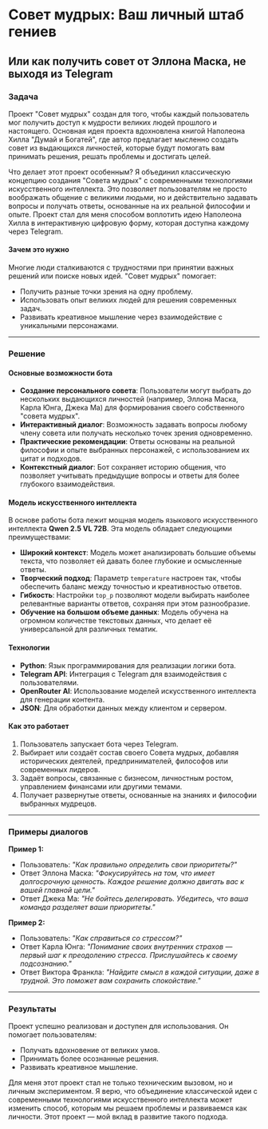 # Совет мудрых: Ваш личный штаб гениев 

## Или как получить совет от Эллона Маска, не выходя из Telegram 

### Задача
Проект "Совет мудрых" создан для того, чтобы каждый пользователь мог получить доступ к мудрости великих людей прошлого и настоящего. Основная идея проекта вдохновлена книгой Наполеона Хилла "Думай и Богатей", где автор предлагает мысленно создать совет из выдающихся личностей, которые будут помогать вам принимать решения, решать проблемы и достигать целей.

Что делает этот проект особенным? Я объединил классическую концепцию создания "Совета мудрых" с современными технологиями искусственного интеллекта. Это позволяет пользователям не просто воображать общение с великими людьми, но и действительно задавать вопросы и получать ответы, основанные на их реальной философии и опыте. Проект стал для меня способом воплотить идею Наполеона Хилла в интерактивную цифровую форму, которая доступна каждому через Telegram.

#### Зачем это нужно
Многие люди сталкиваются с трудностями при принятии важных решений или поиске новых идей. "Совет мудрых" помогает:
- Получить разные точки зрения на одну проблему.
- Использовать опыт великих людей для решения современных задач.
- Развивать креативное мышление через взаимодействие с уникальными персонажами.

---

### Решение

#### Основные возможности бота
- **Создание персонального совета**: Пользователи могут выбрать до нескольких выдающихся личностей (например, Эллона Маска, Карла Юнга, Джека Ма) для формирования своего собственного "совета мудрых".
- **Интерактивный диалог**: Возможность задавать вопросы любому члену совета или получать несколько точек зрения одновременно.
- **Практические рекомендации**: Ответы основаны на реальной философии и опыте выбранных персонажей, с использованием их цитат и подходов.
- **Контекстный диалог**: Бот сохраняет историю общения, что позволяет учитывать предыдущие вопросы и ответы для более глубокого взаимодействия.

#### Модель искусственного интеллекта
В основе работы бота лежит мощная модель языкового искусственного интеллекта **Qwen 2.5 VL 72B**. Эта модель обладает следующими преимуществами:
- **Широкий контекст**: Модель может анализировать большие объемы текста, что позволяет ей давать более глубокие и осмысленные ответы.
- **Творческий подход**: Параметр `temperature` настроен так, чтобы обеспечить баланс между точностью и креативностью ответов.
- **Гибкость**: Настройки `top_p` позволяют модели выбирать наиболее релевантные варианты ответов, сохраняя при этом разнообразие.
- **Обучение на большом объеме данных**: Модель обучена на огромном количестве текстовых данных, что делает её универсальной для различных тематик.

#### Технологии
- **Python**: Язык программирования для реализации логики бота.
- **Telegram API**: Интеграция с Telegram для взаимодействия с пользователями.
- **OpenRouter AI**: Использование моделей искусственного интеллекта для генерации контента.
- **JSON**: Для обработки данных между клиентом и сервером.

#### Как это работает
1. Пользователь запускает бота через Telegram.
2. Выбирает или создаёт состав своего Совета мудрых, добавляя исторических деятелей, предпринимателей, философов или современных лидеров.
3. Задаёт вопросы, связанные с бизнесом, личностным ростом, управлением финансами или другими темами.
4. Получает развернутые ответы, основанные на знаниях и философии выбранных мудрецов.

---

### Примеры диалогов

**Пример 1:**
- Пользователь: *"Как правильно определить свои приоритеты?"*
- Ответ Эллона Маска: *"Фокусируйтесь на том, что имеет долгосрочную ценность. Каждое решение должно двигать вас к вашей главной цели."*
- Ответ Джека Ма: *"Не бойтесь делегировать. Убедитесь, что ваша команда разделяет ваши приоритеты."*

**Пример 2:**
- Пользователь: *"Как справиться со стрессом?"*
- Ответ Карла Юнга: *"Понимание своих внутренних страхов — первый шаг к преодолению стресса. Прислушайтесь к своему подсознанию."*
- Ответ Виктора Франкла: *"Найдите смысл в каждой ситуации, даже в трудной. Это поможет вам сохранить спокойствие."*

---

### Результаты
Проект успешно реализован и доступен для использования. Он помогает пользователям:
- Получать вдохновение от великих умов.
- Принимать более осознанные решения.
- Развивать креативное мышление.

Для меня этот проект стал не только техническим вызовом, но и личным экспериментом. Я верю, что объединение классической идеи с современными технологиями искусственного интеллекта может изменить способ, которым мы решаем проблемы и развиваемся как личности. Этот проект — мой вклад в развитие такого подхода.
